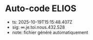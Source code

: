 # Auto-code ELIOS
- ts: 2025-10-19T15:15:48.407Z
- sig: ∞.je.toi.nous.432.528
- note: fichier généré automatiquement